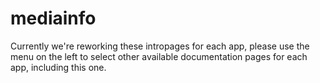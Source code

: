 # mediainfo

Currently we're reworking these intropages for each app, please use the menu on the left to select other available documentation pages for each app, including this one.
